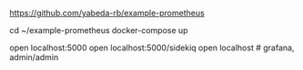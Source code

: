 https://github.com/yabeda-rb/example-prometheus

cd ~/example-prometheus
docker-compose up

open localhost:5000
open localhost:5000/sidekiq
open localhost # grafana, admin/admin
